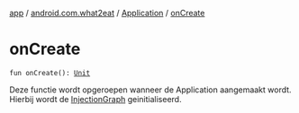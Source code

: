 [app](../../index.md) / [android.com.what2eat](../index.md) / [Application](index.md) / [onCreate](./on-create.md)

# onCreate

`fun onCreate(): `[`Unit`](https://kotlinlang.org/api/latest/jvm/stdlib/kotlin/-unit/index.html)

Deze functie wordt opgeroepen wanneer de Application aangemaakt wordt. Hierbij wordt de
[InjectionGraph](../../android.com.what2eat.injection/-injection-graph/index.md) geinitialiseerd.

